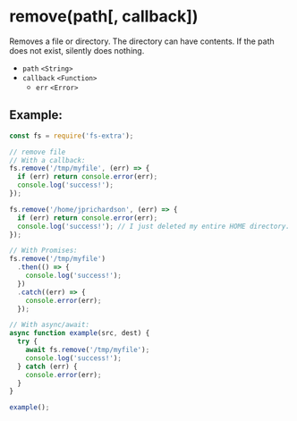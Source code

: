 # remove(path[, callback])

Removes a file or directory. The directory can have contents. If the path does not exist, silently does nothing.

- `path` `<String>`
- `callback` `<Function>`
  - `err` `<Error>`

## Example:

```js
const fs = require('fs-extra');

// remove file
// With a callback:
fs.remove('/tmp/myfile', (err) => {
  if (err) return console.error(err);
  console.log('success!');
});

fs.remove('/home/jprichardson', (err) => {
  if (err) return console.error(err);
  console.log('success!'); // I just deleted my entire HOME directory.
});

// With Promises:
fs.remove('/tmp/myfile')
  .then(() => {
    console.log('success!');
  })
  .catch((err) => {
    console.error(err);
  });

// With async/await:
async function example(src, dest) {
  try {
    await fs.remove('/tmp/myfile');
    console.log('success!');
  } catch (err) {
    console.error(err);
  }
}

example();
```
